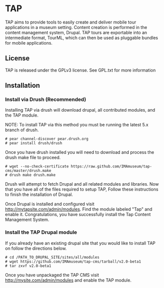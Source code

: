 TAP
===

TAP aims to provide tools to easily create and deliver mobile tour applications in a museum setting. Content creation is performed in the content management system, Drupal. TAP tours are exportable into an intermediate format, TourML, which can then be used as pluggable bundles for mobile applications.

License
-------
TAP is released under the GPLv3 license.  See GPL.txt for more information

Installation
------------

### Install via Drush (Recommended)

Installing TAP via drush will download drupal, all contributed modules, and the TAP module.

NOTE: To install TAP via this method you must be running the latest 5.x branch of drush.

    # pear channel-discover pear.drush.org
    # pear install drush/drush

Once you have drush installed you will need to download and process the drush make file to proceed.

    # wget --no-check-certificate https://raw.github.com/IMAmuseum/tap-cms/master/drush.make
    # drush make drush.make

Drush will attempt to fetch Drupal and all related modules and libraries. Now that you have all of the files required to setup TAP, Follow these instructions to finish the installation of Drupal.

Once Drupal is installed and configured visit http://mytapsite.com/admin/modules. Find the module labeled "Tap" and enable it. Congratulations, you have successfully install the Tap Content Management System.

### Install the TAP Drupal module

If you already have an existing drupal site that you would like to install TAP on follow the directions below.

    # cd /PATH_TO_DRUPAL_SITE/sites/all/modules
    # wget https://github.com/IMAmuseum/tap-cms/tarball/v2.0-beta1
    # tar zxvf v2.0-beta1

Once you have unpackaged the TAP CMS visit http://mysite.com/admin/modules and enable the TAP module.
